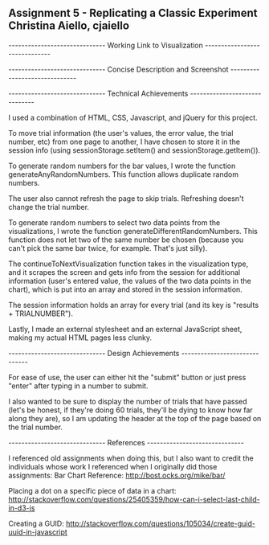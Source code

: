 Assignment 5 - Replicating a Classic Experiment
Christina Aiello, cjaiello  
--------------------------------------------------------------------------------

------------------------------ Working Link to Visualization ------------------------------




------------------------------ Concise Description and Screenshot ------------------------------




------------------------------ Technical Achievements ------------------------------

I used a combination of HTML, CSS, Javascript, and jQuery for this project.

To move trial information (the user's values, the error value, the trial number, etc) from one page to another, I have chosen to store it in the session info (using sessionStorage.setItem() and sessionStorage.getItem()).

To generate random numbers for the bar values, I wrote the function generateAnyRandomNumbers. This function allows duplicate random numbers.

The user also cannot refresh the page to skip trials. Refreshing doesn't change the trial number.

To generate random numbers to select two data points from the visualizations, I wrote the function generateDifferentRandomNumbers. This function does not let two of the same number be chosen (because you can't pick the same bar twice, for example. That's just silly).

The continueToNextVisualization function takes in the visualization type, and it scrapes the screen and gets info from the session for additional information (user's entered value, the values of the two data points in the chart), which is put into an array and stored in the session information.

The session information holds an array for every trial (and its key is "results + TRIALNUMBER").

Lastly, I made an external stylesheet and an external JavaScript sheet, making my actual HTML pages less clunky.

------------------------------ Design Achievements ------------------------------

For ease of use, the user can either hit the "submit" button or just press "enter" after typing in a number to submit.

I also wanted to be sure to display the number of trials that have passed (let's be honest, if they're doing 60 trials, they'll be dying to know how far along they are), so I am updating the header at the top of the page based on the trial number.

------------------------------ References ------------------------------

I referenced old assignments when doing this, but I also want to credit the individuals whose work I referenced when I originally did those assignments:
Bar Chart Reference: 
http://bost.ocks.org/mike/bar/

Placing a dot on a specific piece of data in a chart: 
http://stackoverflow.com/questions/25405359/how-can-i-select-last-child-in-d3-js

Creating a GUID:
http://stackoverflow.com/questions/105034/create-guid-uuid-in-javascript